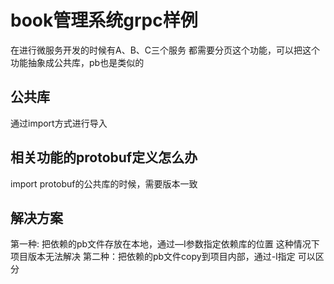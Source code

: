 # book管理系统grpc样例
在进行微服务开发的时候有A、B、C三个服务
都需要分页这个功能，可以把这个功能抽象成公共库，pb也是类似的

## 公共库
通过import方式进行导入

## 相关功能的protobuf定义怎么办
import protobuf的公共库的时候，需要版本一致

## 解决方案
第一种: 把依赖的pb文件存放在本地，通过—I参数指定依赖库的位置 这种情况下 项目版本无法解决
第二种：把依赖的pb文件copy到项目内部，通过-I指定 可以区分

